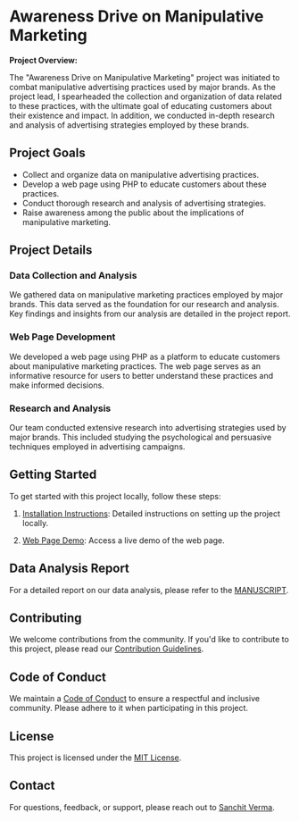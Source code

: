# Awareness Drive on Manipulative Marketing

**Project Overview:**

The "Awareness Drive on Manipulative Marketing" project was initiated to combat manipulative advertising practices used by major brands. As the project lead, I spearheaded the collection and organization of data related to these practices, with the ultimate goal of educating customers about their existence and impact. In addition, we conducted in-depth research and analysis of advertising strategies employed by these brands.

## Project Goals

- Collect and organize data on manipulative advertising practices.
- Develop a web page using PHP to educate customers about these practices.
- Conduct thorough research and analysis of advertising strategies.
- Raise awareness among the public about the implications of manipulative marketing.

## Project Details

### Data Collection and Analysis

We gathered data on manipulative marketing practices employed by major brands. This data served as the foundation for our research and analysis. Key findings and insights from our analysis are detailed in the project report.

### Web Page Development

We developed a web page using PHP as a platform to educate customers about manipulative marketing practices. The web page serves as an informative resource for users to better understand these practices and make informed decisions.

### Research and Analysis

Our team conducted extensive research into advertising strategies used by major brands. This included studying the psychological and persuasive techniques employed in advertising campaigns.

## Getting Started

To get started with this project locally, follow these steps:

1. [Installation Instructions](./INSTALLATION.md): Detailed instructions on setting up the project locally.

2. [Web Page Demo](./DEMO): Access a live demo of the web page.

## Data Analysis Report

For a detailed report on our data analysis, please refer to the [MANUSCRIPT](./MANUSCRIPT.pdf).

## Contributing

We welcome contributions from the community. If you'd like to contribute to this project, please read our [Contribution Guidelines](./CONTRIBUTING.md).

## Code of Conduct

We maintain a [Code of Conduct](./CODE_OF_CONDUCT.md) to ensure a respectful and inclusive community. Please adhere to it when participating in this project.

## License

This project is licensed under the [MIT License](./LICENSE).

## Contact

For questions, feedback, or support, please reach out to [Sanchit Verma](mailto:sanchitverma031@gmail.com).


